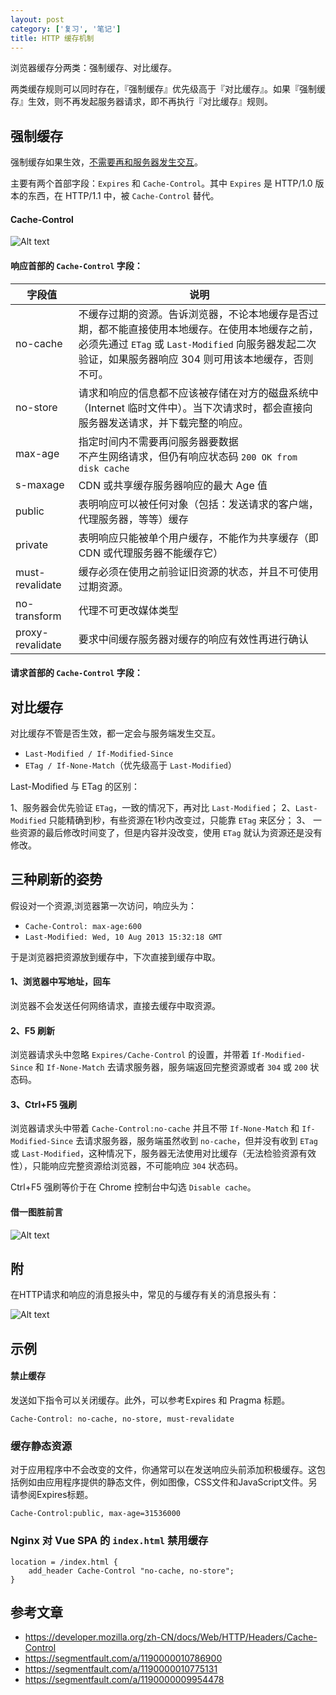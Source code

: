 ```yaml
---
layout: post
category: ['复习', '笔记']
title: HTTP 缓存机制
---
```


浏览器缓存分两类：强制缓存、对比缓存。

两类缓存规则可以同时存在，『强制缓存』优先级高于『对比缓存』。如果『强制缓存』生效，则不再发起服务器请求，即不再执行『对比缓存』规则。

## 强制缓存

强制缓存如果生效，<u>不需要再和服务器发生交互</u>。

主要有两个首部字段：`Expires` 和 `Cache-Control`。其中 `Expires` 是 HTTP/1.0 版本的东西，在 HTTP/1.1 中，被 `Cache-Control` 替代。

#### Cache-Control

![Alt text](/res/img/in_posts/1503477393236.png)

#### 响应首部的 `Cache-Control` 字段：

| 字段值 | 说明 |
| -- | -- |
| no-cache | 不缓存过期的资源。告诉浏览器，不论本地缓存是否过期，都不能直接使用本地缓存。在使用本地缓存之前，必须先通过 `ETag` 或 `Last-Modified` 向服务器发起二次验证，如果服务器响应 304 则可用该本地缓存，否则不可。 |
| no-store | 请求和响应的信息都不应该被存储在对方的磁盘系统中（Internet 临时文件中）。当下次请求时，都会直接向服务器发送请求，并下载完整的响应。 |
| max-age | 指定时间内不需要再问服务器要数据<br />不产生网络请求，但仍有响应状态码 `200 OK from disk cache` |
| s-maxage | CDN 或共享缓存服务器响应的最大 Age 值 |
| public | 表明响应可以被任何对象（包括：发送请求的客户端，代理服务器，等等）缓存 |
| private | 表明响应只能被单个用户缓存，不能作为共享缓存（即 CDN 或代理服务器不能缓存它） |
| must-revalidate | 缓存必须在使用之前验证旧资源的状态，并且不可使用过期资源。 |
| no-transform | 代理不可更改媒体类型 |
| proxy-revalidate | 要求中间缓存服务器对缓存的响应有效性再进行确认 |

#### 请求首部的 `Cache-Control` 字段：

## 对比缓存

对比缓存不管是否生效，都一定会与服务端发生交互。

- `Last-Modified / If-Modified-Since`
- `ETag / If-None-Match`（优先级高于 `Last-Modified`）

Last-Modified 与 ETag 的区别：

1、服务器会优先验证 `ETag`，一致的情况下，再对比 `Last-Modified`；
2、`Last-Modified` 只能精确到秒，有些资源在1秒内改变过，只能靠 `ETag` 来区分；
3、 一些资源的最后修改时间变了，但是内容并没改变，使用 `ETag` 就认为资源还是没有修改。

## 三种刷新的姿势

假设对一个资源,浏览器第一次访问，响应头为：

- `Cache-Control: max-age:600`
- `Last-Modified: Wed, 10 Aug 2013 15:32:18 GMT`

于是浏览器把资源放到缓存中，下次直接到缓存中取。

#### 1、浏览器中写地址，回车

浏览器不会发送任何网络请求，直接去缓存中取资源。

#### 2、F5 刷新

浏览器请求头中忽略 `Expires/Cache-Control` 的设置，并带着 `If-Modified-Since` 和 `If-None-Match` 去请求服务器，服务端返回完整资源或者 `304` 或 `200` 状态码。

#### 3、Ctrl+F5 强刷

浏览器请求头中带着 `Cache-Control:no-cache` 并且不带 `If-None-Match` 和 `If-Modified-Since` 去请求服务器，服务端虽然收到 `no-cache`，但并没有收到 `ETag` 或 `Last-Modified`，这种情况下，服务器无法使用对比缓存（无法检验资源有效性），只能响应完整资源给浏览器，不可能响应 `304` 状态码。

Ctrl+F5 强刷等价于在 Chrome 控制台中勾选 `Disable cache`。

#### 借一图胜前言

![Alt text](/res/img/in_posts/1503482315088.png)

## 附

在HTTP请求和响应的消息报头中，常见的与缓存有关的消息报头有：

![Alt text](/res/img/in_posts/1503484351920.png)

## 示例

#### 禁止缓存

发送如下指令可以关闭缓存。此外，可以参考Expires 和 Pragma 标题。

```
Cache-Control: no-cache, no-store, must-revalidate
```

### 缓存静态资源

对于应用程序中不会改变的文件，你通常可以在发送响应头前添加积极缓存。这包括例如由应用程序提供的静态文件，例如图像，CSS文件和JavaScript文件。另请参阅Expires标题。

```
Cache-Control:public, max-age=31536000
```

### Nginx 对 Vue SPA 的 `index.html` 禁用缓存

```
location = /index.html {
    add_header Cache-Control "no-cache, no-store";
}
```

## 参考文章

- <https://developer.mozilla.org/zh-CN/docs/Web/HTTP/Headers/Cache-Control>
- <https://segmentfault.com/a/1190000010786900>
- <https://segmentfault.com/a/1190000010775131>
- <https://segmentfault.com/a/1190000009954478>
